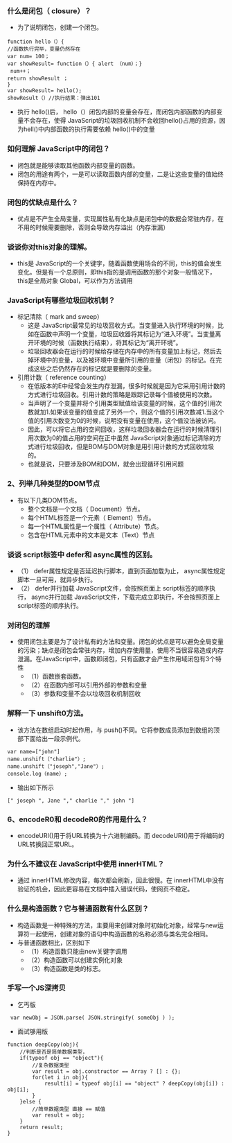 ### 什么是闭包（ closure）？
* 为了说明闭包，创建一个闭包。
```
function hello（）{
//函数执行完毕，变量仍然存在
var num= 100；
var showResult= function（）{ alert （num）；}
 num++；
return showResult ；
}
var showResult= he1lo();
showResult（）//执行结果：弹出101
```
* 执行 hello()后， hello（）闭包内部的变量会存在，而闭包内部函数的内部变量不会存在，使得 JavaScript的垃圾回收机制不会收回hello()占用的资源，因为hell()中内部函数的执行需要依赖 hello()中的变量

### 如何理解 JavaScript中的闭包？
* 闭包就是能够读取其他函数内部变量的函数。
* 闭包的用途有两个，一是可以读取函数内部的变量，二是让这些变量的值始终保持在内存中。

### 闭包的优缺点是什么？
* 优点是不产生全局变量，实现属性私有化缺点是闭包中的数据会常驻内存，在不用的时候需要删除，否则会导致内存溢出（内存泄漏）

### 谈谈你对this对象的理解。
* this是 JavaScript的一个关键字，随着函数使用场合的不同，this的值会发生变化。但是有一个总原则，即this指的是调用函数的那个对象一般情况下，this是全局对象 Global，可以作为方法调用

### JavaScript有哪些垃圾回收机制？
* 标记清除（ mark and sweep）
  * 这是 JavaScript最常见的垃圾回收方式。当变量进入执行环境的时候，比如在函数中声明一个变量，垃圾回收器将其标记为“进入环境”。当变量离开环境的时候（函数执行结束），将其标记为“离开环境”。
  * 垃圾回收器会在运行的时候给存储在内存中的所有变量加上标记，然后去掉环境中的变量，以及被环境中变量所引用的变量（闭包）的标记。在完成这些之后仍然存在的标记就是要删除的变量。
* 引用计数（ reference counting）
  * 在低版本的E中经常会发生内存泄漏，很多时候就是因为它采用引用计数的方式进行垃圾回收。引用计数的策略是跟踪记录每个值被使用的次数。
  * 当声明了一个变量并将个引用类型赋值给该变量的时候，这个值的引用次数就加1.如果该变量的值变成了另外一个，则这个值的引用次数减1.当这个值的引用次数变为0的时候，说明没有变量在使用，这个值没法被访问。
  * 因此，可以将它占用的空间回收，这样垃圾回收器会在运行的时候清理引用次数为0的值占用的空间在正中虽然 JavaScript对象通过标记清除的方式进行垃圾回收，但是BOM与DOM对象是用引用计数的方式回收垃圾的。
  * 也就是说，只要涉及BOM和DOM，就会出现循环引用问题

### 2、列举几种类型的DOM节点
* 有以下几类DOM节点。
  * 整个文档是一个文档（ Document）节点。
  * 每个HTML标签是一个元素（ Element）节点。
  * 每一个HTML属性是一个属性（ Attribute）节点。
  * 包含在HTML元素中的文本是文本（Text）节点

### 谈谈 script标签中 defer和 async属性的区别。
* （1） defer属性规定是否延迟执行脚本，直到页面加载为止， async属性规定脚本一旦可用，就异步执行。
* （2） defer并行加载 JavaScript文件，会按照页面上 script标签的顺序执行， async并行加载 JavaScript文件，下载完成立即执行，不会按照页面上 script标签的顺序执行。

### 对闭包的理解
* 使用闭包主要是为了设计私有的方法和变量。闭包的优点是可以避免全局变量的污染；缺点是闭包会常驻内存，增加内存使用量，使用不当很容易造成内存泄漏。在JavaScript中，函数即闭包，只有函数才会产生作用域闭包有3个特性
  * （1）函数嵌套函数。
  * （2）在函数内部可以引用外部的参数和变量
  * （3）参数和变量不会以垃圾回收机制回收

### 解释一下 unshift0方法。
* 该方法在数组启动时起作用，与 push()不同。它将参数成员添加到数组的顶部下面给出一段示例代。
```
var name=["john"]
name.unshift（"charlie"）;
name.unshift（"joseph","Jane"）;
console.log（name）;
 ```
* 输出如下所示
```
[" joseph ", Jane "," charlie "," john "]
```

### 6、encodeR0和 decodeR0的作用是什么？
* encodeURI()用于将URL转换为十六进制编码。而 decodeURI()用于将编码的URL转换回正常URL。

### 为什么不建议在 JavaScript中使用 innerHTML？
* 通过 innerHTML修改内容，每次都会刷新，因此很慢。在 innerHTML中没有验证的机会，因此更容易在文档中插入错误代码，使网页不稳定。

### 什么是构造函数？它与普通函数有什么区别？

* 构造函数是一种特殊的方法，主要用来创建对象时初始化对象，经常与new运算符一起使用，创建对象的语句中构造函数的名称必须与类名完全相同。
* 与普通函数相比，区别如下
  * （1）构造函数只能由new关键字调用
  * （2）构造函数可以创建实例化对象
  * （3）构造函数是类的标志。

### 手写一个JS深拷贝
* 乞丐版
```
 var newObj = JSON.parse( JSON.stringify( someObj ) );
```
* 面试够用版
```
function deepCopy(obj){
    //判断是否是简单数据类型，
    if(typeof obj == "object"){
        //复杂数据类型
        var result = obj.constructor == Array ? [] : {};
        for(let i in obj){
            result[i] = typeof obj[i] == "object" ? deepCopy(obj[i]) : obj[i];
        }
    }else {
        //简单数据类型 直接 == 赋值
        var result = obj;
    }
    return result;
}
```